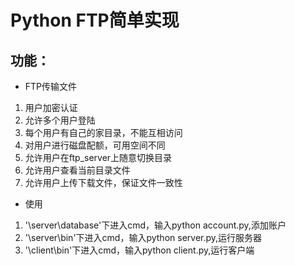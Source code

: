 # Python FTP简单实现

## 功能：

* FTP传输文件
1. 用户加密认证
2. 允许多个用户登陆
3. 每个用户有自己的家目录，不能互相访问
4. 对用户进行磁盘配额，可用空间不同
5. 允许用户在ftp_server上随意切换目录
6. 允许用户查看当前目录文件
7. 允许用户上传下载文件，保证文件一致性

* 使用
1. '\server\database\'下进入cmd，输入python account.py,添加账户
2. '\server\bin\'下进入cmd，输入python server.py,运行服务器
3. '\client\bin\'下进入cmd，输入python client.py,运行客户端
